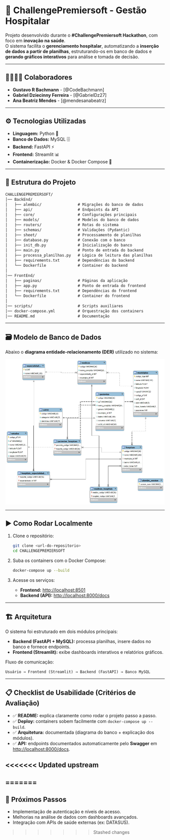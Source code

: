 # 🏥 ChallengePremiersoft - Gestão Hospitalar  

Projeto desenvolvido durante o **#ChallengePremiersoft Hackathon**, com foco em **inovação na saúde**.  
O sistema facilita o **gerenciamento hospitalar**, automatizando a **inserção de dados a partir de planilhas**, estruturando-os em banco de dados e **gerando gráficos interativos** para análise e tomada de decisão.  

---

## 👨‍👩‍👧‍👦 Colaboradores
- **Gustavo R Bachmann** - [@CodeBachmann]  
- **Gabriel Dziecinny Ferreira** - [@GabrielDz27]  
- **Ana Beatriz Mendes** - [@mendesanabeatrz]  

---

## ⚙️ Tecnologias Utilizadas
- **Linguagem:** Python 🐍  
- **Banco de Dados:** MySQL 🗄️  
- **Backend:** FastAPI ⚡  
- **Frontend:** Streamlit 📊  
- **Containerização:** Docker & Docker Compose 🐳  

---

## 📂 Estrutura do Projeto

```
CHALLENGEPREMIERSOFT/
│── BackEnd/
│   ├── alembic/                # Migrações do banco de dados
│   ├── api/                    # Endpoints da API
│   ├── core/                   # Configurações principais
│   ├── models/                 # Modelos do banco de dados
│   ├── routers/                # Rotas do sistema
│   ├── schemas/                # Validações (Pydantic)
│   ├── sheet/                  # Processamento de planilhas
│   ├── database.py             # Conexão com o banco
│   ├── init_db.py              # Inicialização do banco
│   ├── main.py                 # Ponto de entrada do backend
│   ├── processa_planilhas.py   # Lógica de leitura das planilhas
│   ├── requirements.txt        # Dependências do backend
│   └── Dockerfile              # Container do backend
│
│── FrontEnd/
│   ├── paginas/                # Páginas da aplicação
│   ├── app.py                  # Ponto de entrada do frontend
│   ├── requirements.txt        # Dependências do frontend
│   └── Dockerfile              # Container do frontend
│
│── scripts/                    # Scripts auxiliares
│── docker-compose.yml          # Orquestração dos containers
│── README.md                   # Documentação
```

---

## 🗃️ Modelo de Banco de Dados  

Abaixo o **diagrama entidade-relacionamento (DER)** utilizado no sistema:  

![Diagrama do Banco de Dados](./diagrama.jpg)  

---

## ▶️ Como Rodar Localmente  

1. Clone o repositório:  
   ```bash
   git clone <url-do-repositorio>
   cd CHALLENGEPREMIERSOFT
   ```

2. Suba os containers com o Docker Compose:  
   ```bash
   docker-compose up --build
   ```

3. Acesse os serviços:  
   - **Frontend:** [http://localhost:8501](http://localhost:8501)  
   - **Backend (API):** [http://localhost:8000/docs](http://localhost:8000/docs)  

---

## 🏗️ Arquitetura  

O sistema foi estruturado em dois módulos principais:  

- **Backend (FastAPI + MySQL):** processa planilhas, insere dados no banco e fornece endpoints.  
- **Frontend (Streamlit):** exibe dashboards interativos e relatórios gráficos.  

Fluxo de comunicação:  

```
Usuário → Frontend (Streamlit) → Backend (FastAPI) → Banco MySQL
```

---

## 📋 Checklist de Usabilidade (Critérios de Avaliação)  

- ✅ **README:** explica claramente como rodar o projeto passo a passo.  
- ✅ **Deploy:** containers sobem facilmente com `docker-compose up --build`.  
- ✅ **Arquitetura:** documentada (diagrama do banco + explicação dos módulos).  
- ✅ **API:** endpoints documentados automaticamente pelo **Swagger** em [http://localhost:8000/docs](http://localhost:8000/docs).  

<<<<<<< Updated upstream
---
=======
---

## 🚀 Próximos Passos
- Implementação de autenticação e níveis de acesso.  
- Melhorias na análise de dados com dashboards avançados.  
- Integração com APIs de saúde externas (ex: DATASUS).  
>>>>>>> Stashed changes
